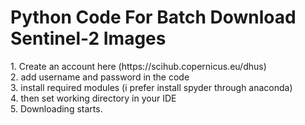 <h1>Python Code For Batch Download Sentinel-2 Images</h1>
1. Create an account here (https://scihub.copernicus.eu/dhus) <br/>
2. add username and password in the code <br/>
3. install required modules (i prefer install spyder through anaconda) <br/>
4. then set working directory in your IDE <br/>
5. Downloading starts. <br/>
